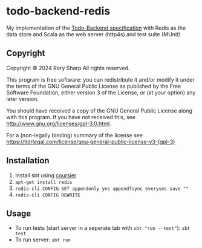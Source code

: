 # todo-backend-redis
My implementation of the [Todo-Backend specification](https://todobackend.com/) with Redis as the data store and Scala as the web server (http4s) and test suite (MUnit)

## Copyright
Copyright © 2024  Rory Sharp All rights reserved.

This program is free software: you can redistribute it and/or modify
it under the terms of the GNU General Public License as published by
the Free Software Foundation, either version 3 of the License, or
(at your option) any later version.

You should have received a copy of the GNU General Public License
along with this program.  If you have not received this, see <http://www.gnu.org/licenses/gpl-3.0.html>.

For a (non-legally binding) summary of the license see https://tldrlegal.com/license/gnu-general-public-license-v3-(gpl-3)

## Installation
1. Install sbt using [coursier](https://get-coursier.io/docs/cli-installation)
2. `apt-get install redis`
3. `redis-cli CONFIG SET appendonly yes appendfsync everysec save ""`
4. `redis-cli CONFIG REWRITE`

## Usage
* To run tests (start server in a seperate tab with `sbt "run --test"`): `sbt test`
* To run server: `sbt run`
